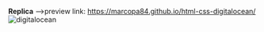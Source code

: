**Replica** -->preview link: https://marcopa84.github.io/html-css-digitalocean/
![digitalocean](https://user-images.githubusercontent.com/56468051/79132476-b1419900-7daa-11ea-8aa8-e16e659a4719.png) 
